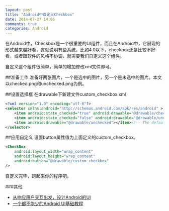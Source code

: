 ```yaml
---
layout: post
title: "Android中自定义Checkbox"
date: 2014-07-27 14:06
comments: true
categories: Android
---
```

在Android中，Checkbox是一个很重要的UI组件，而且在Android中，它展现的形式越来越好看，这就说明有些系统，比如4.0以下，checkbox还是比较不好看，或者跟软件的风格不协调，就需要我们自定义这个组件。

自定义这个组件很简单，简单的增加修改xml文件即可。
<!--more-->

##准备工作
准备好两张图片，一个是选中的图片，另一个是未选中的图片。本文以checked.png和unchecked.png为例。

##设置选择框
在drawable下新建文件custom_checkbox.xml
```xml
<?xml version="1.0" encoding="utf-8"?>
<selector xmlns:android="http://schemas.android.com/apk/res/android" >
    <item android:state_checked="true" android:drawable="@drawable/checked"></item>
	<item android:state_checked="false" android:drawable="@drawable/unchecked"></item>
	<item android:drawable="@drawable/unchecked"></item><!-- The default one -->
</selector>
```

##应用自定义
设置button属性值为上面定义的custom_checkbox。
```xml
<CheckBox 
	android:layout_width="wrap_content"
    android:layout_height="wrap_content"
    android:button="@drawable/custom_checkbox"
/>
```

自定义完毕，跑起来你的程序吧。

###其他
  * <a href="http://www.amazon.cn/gp/product/B00FQEDTA8/ref=as_li_tf_tl?ie=UTF8&camp=536&creative=3200&creativeASIN=B00FQEDTA8&linkCode=as2&tag=droidyue-23">从响应用户交互出发，设计Android的UI</a><img src="http://ir-cn.amazon-adsystem.com/e/ir?t=droidyue-23&l=as2&o=28&a=B00FQEDTA8" width="1" height="1" border="0" alt="" style="border:none !important; margin:0px !important;" />
  * <a href="http://www.amazon.cn/gp/product/B009NKMGTG/ref=as_li_tf_tl?ie=UTF8&camp=536&creative=3200&creativeASIN=B009NKMGTG&linkCode=as2&tag=droidyue-23">一个都不能少的Android UI基础教程</a><img src="http://ir-cn.amazon-adsystem.com/e/ir?t=droidyue-23&l=as2&o=28&a=B009NKMGTG" width="1" height="1" border="0" alt="" style="border:none !important; margin:0px !important;" />
